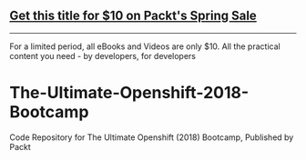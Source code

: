 ## [Get this title for $10 on Packt's Spring Sale](https://www.packt.com/V12512?utm_source=github&utm_medium=packt-github-repo&utm_campaign=spring_10_dollar_2022)
-----
For a limited period, all eBooks and Videos are only $10. All the practical content you need \- by developers, for developers

# The-Ultimate-Openshift-2018-Bootcamp
Code Repository for The Ultimate Openshift (2018) Bootcamp, Published by Packt
